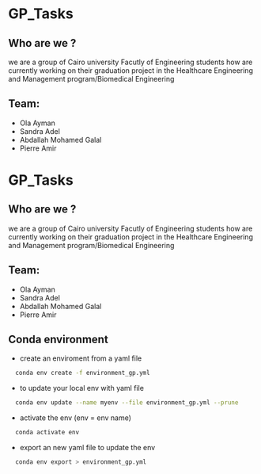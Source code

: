 # GP_Tasks
## Who are we ?
we are a group of Cairo university Facutly of Engineering students how are currently working on their graduation project in the Healthcare Engineering and Management program/Biomedical Engineering
## Team:
- Ola Ayman
- Sandra Adel
- Abdallah Mohamed Galal
- Pierre Amir
# GP_Tasks
## Who are we ?
we are a group of Cairo university Facutly of Engineering students how are currently working on their graduation project in the Healthcare Engineering and Management program/Biomedical Engineering
## Team:
- Ola Ayman
- Sandra Adel
- Abdallah Mohamed Galal
- Pierre Amir


## Conda environment

- create an enviroment from a yaml file

```bash
  conda env create -f environment_gp.yml
```

- to update your local env with yaml file

```bash
  conda env update --name myenv --file environment_gp.yml --prune
```

- activate the env (env = env name)

```bash
  conda activate env
```

- export an new yaml file to update the env

```bash
  conda env export > environment_gp.yml

```


